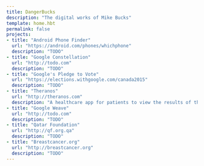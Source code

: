 ```yaml
---
title: DangerBucks
description: "The digital works of Mike Bucks"
template: home.hbt
permalink: false
projects:
- title: "Android Phone Finder"
  url: "https://android.com/phones/whichphone"
  description: "TODO"
- title: "Google Constellation"
  url: "http://todo.com"
  description: "TODO"
- title: "Google's Pledge to Vote"
  url: "https://elections.withgoogle.com/canada2015"
  description: "TODO"
- title: "Theranos"
  url: "http://theranos.com"
  description: "A healthcare app for patients to view the results of their blood work."
- title: "Google Weave"
  url: "http://todo.com"
  description: "TODO"
- title: "Qatar Foundation"
  url: "http://qf.org.qa"
  description: "TODO"
- title: "Breastcancer.org"
  url: "http://breastcancer.org"
  description: "TODO"
---
```


<!-- ## Some things I've made -->
